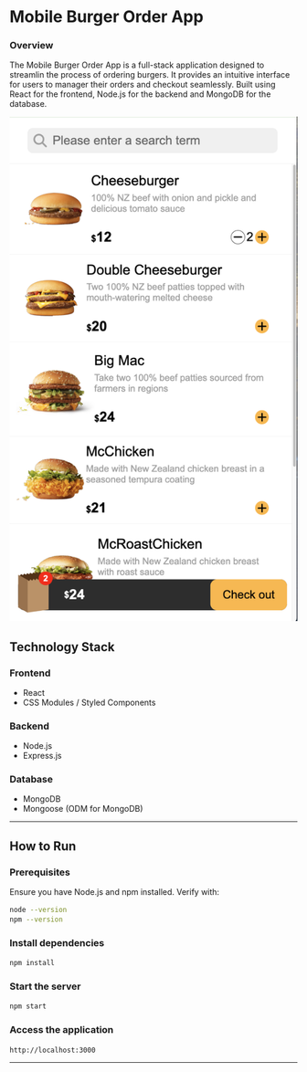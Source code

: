 Mobile Burger Order App
==========
### **Overview**
The Mobile Burger Order App is a full-stack application designed to streamlin the process of ordering burgers. It provides an intuitive interface for users to manager their orders and checkout seamlessly. Built using React for the frontend, Node.js for the backend and MongoDB for the database. 

![main page](main_page.png)



## Technology Stack

### **Frontend**
- React
- CSS Modules / Styled Components

### **Backend**
- Node.js
- Express.js

### **Database**
- MongoDB
- Mongoose (ODM for MongoDB)

---

## How to Run

### **Prerequisites**
Ensure you have Node.js and npm installed. Verify with:
```bash
node --version
npm --version
```
### **Install dependencies**
```bash
npm install
```

### **Start the server**
```bash
npm start
```
### **Access the application**
```bash
http://localhost:3000
```
---




